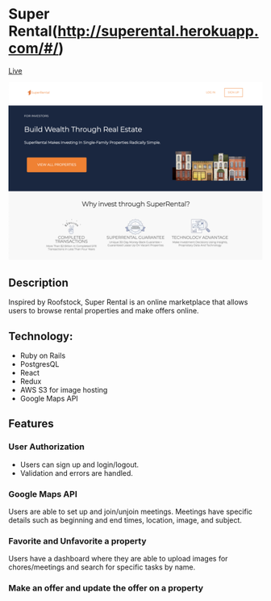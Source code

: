 # Super Rental(http://superental.herokuapp.com/#/)

[Live](http://superental.herokuapp.com/#/)

![Project-pic](/app/assets/images/project_pic.png)

## Description
Inspired by Roofstock, Super Rental is an online marketplace that allows users to browse rental properties and make offers online.

## Technology:
* Ruby on Rails
* PostgresQL
* React
* Redux
* AWS S3 for image hosting
* Google Maps API


## Features
### User Authorization
* Users can sign up and login/logout.
* Validation and errors are handled.


### Google Maps API
Users are able to set up and join/unjoin meetings. Meetings have specific details such as beginning and end times, location, image, and subject.

### Favorite and Unfavorite a property
Users have a dashboard where they are able to upload images for chores/meetings and search for specific tasks by name.

### Make an offer and update the offer on a property
